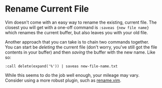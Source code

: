 # Rename Current File

Vim doesn't come with an easy way to rename the existing, current file. The
closest you will get with a one-off command is `:saveas {new file name}`
which renames the current buffer, but also leaves you with your old file.

Another approach that you can take is to chain two commands together. You
can start be *deleting* the current file (don't worry, you've still got the
file contents in your buffer) and then *saving* the buffer with the new
name. Like so:

```
:call delete(expand('%')) | saveas new-file-name.txt
```

While this seems to do the job well enough, your mileage may vary.
Consider using a more robust plugin, such as
[rename.vim](https://github.com/danro/rename.vim/blob/master/plugin/rename.vim).
